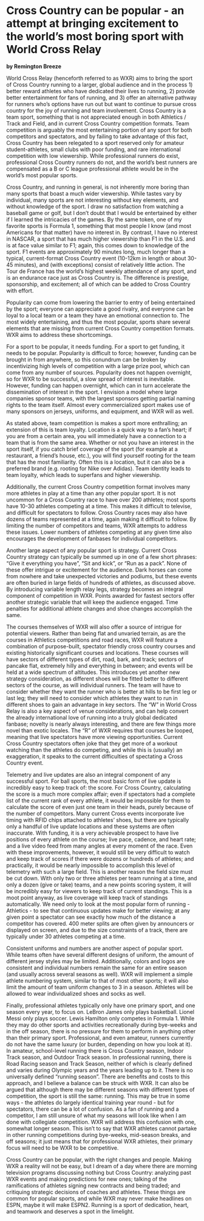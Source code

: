 # Cross Country can be popular - an attempt at bringing excitement to the world’s most boring sport with World Cross Relay

**by Remington Breeze** 

World Cross Relay (henceforth referred to as WXR) aims to bring the sport of Cross Country running to a larger, global audience and in the process 1) better reward athletes who have dedicated their lives to running, 2) provide better entertainment for fans of running, and 3) offer an alternative pathway for runners who’s options have run out but want to continue to pursue cross country for the joy of running and team involvement. Cross Country is a team sport, something that is not appreciated enough in both Athletics / Track and Field, and in current Cross Country competition formats. Team competition is arguably the most entertaining portion of any sport for both competitors and spectators, and by failing to take advantage of this fact, Cross Country has been relegated to a sport reserved only for amateur student-athletes, small clubs with poor funding, and rare international competition with low viewership. While professional runners do exist, professional Cross Country runners do not, and the world’s best runners are compensated as a B or C league professional athlete would be in the world’s most popular sports. 

Cross Country, and running in general, is not inherently more boring than many sports that boast a much wider viewership. While tastes vary by individual, many sports are not interesting without key elements, and without knowledge of the sport. I draw no satisfaction from watching a baseball game or golf, but I don’t doubt that I would be entertained by either if I learned the intricacies of the games. By the same token, one of my favorite sports is Formula 1, something that most people I know (and most Americans for that matter) have no interest in. By contrast, I have no interest in NASCAR, a sport that has much higher viewership than F1 in the U.S. and is at face value similar to F1; again, this comes down to knowledge of the sport. F1 events are approximately 90 minutes long, much longer than a typical, current-format Cross Country event (10-12km in length or about 30-45 minutes), and (with exceptions) consist of relatively little action. The Tour de France has the world’s highest weekly attendance of any sport, and is an endurance race just as Cross Country is. The difference is prestige, sponsorship, and excitement; all of which can be added to Cross Country with effort. 

Popularity can come from lowering the barrier to entry of being entertained by the sport; everyone can appreciate a good rivalry, and everyone can be loyal to a local team or a team they have an emotional connection to. The most widely entertaining, and thus the most popular, sports share several elements that are missing from current Cross Country competition formats. WXR aims to address these shortcomings.

For a sport to be popular, it needs funding. For a sport to get funding, it needs to be popular. Popularity is difficult to force; however, funding can be brought in from anywhere, so this conundrum can be broken by incentivizing high levels of competition with a large prize pool, which can come from any number of sources. Popularity does not happen overnight, so for WXR to be successful, a slow spread of interest is inevitable. However, funding can happen overnight, which can in turn accelerate the dissemination of interest in the sport. I envision a model where large companies sponsor teams, with the largest sponsors getting partial naming rights to the team itself. Almost every commercialized sport makes use of many sponsors on jerseys, uniforms, and equipment, and WXR will as well. 

As stated above, team competition is makes a sport more enthralling; an extension of this is team loyalty. Location is a quick way to a fan’s heart; if you are from a certain area, you will immediately have a connection to a team that is from the same area. Whether or not you have an interest in the sport itself, if you catch brief coverage of the sport (for example at a restaurant, a friend’s house, etc.), you will find yourself rooting for the team that has the most familiarity. Often this is a location, but it can also be a preferred brand (e.g. rooting for Nike over Adidas). Team identity leads to team loyalty, which leads to superfans and higher viewership. 

Additionally, the current Cross Country competition format involves many more athletes in play at a time than any other popular sport. It is not uncommon for a Cross Country race to have over 200 athletes; most sports have 10-30 athletes competing at a time. This makes it difficult to televise, and difficult for spectators to follow. Cross Country races may also have dozens of teams represented at a time, again making it difficult to follow. By limiting the number of competitors and teams, WXR attempts to address these issues. Lower numbers of athletes competing at any given time also encourages the development of fanbases for individual competitors. 

Another large aspect of any popular sport is strategy. Current Cross Country strategy can typically be summed up in one of a few short phrases: “Give it everything you have”, “Sit and kick”, or “Run as a pack”. None of these offer intrigue or excitement for the audience. Dark horses can come from nowhere and take unexpected victories and podiums, but these events are often buried in large fields of hundreds of athletes, as discussed above. By introducing variable length relay legs, strategy becomes an integral component of competition in WXR. Points awarded for fastest sectors offer another strategic variable that will keep the audience engaged. Time penalties for additional athlete changes and shoe changes accomplish the same. 

The courses themselves of WXR will also offer a source of intrigue for potential viewers. Rather than being flat and unvaried terrain, as are the courses in Athletics competitions and road races, WXR will feature a combination of purpose-built, spectator friendly cross country courses and existing historically significant courses and locations. These courses will have sectors of different types of dirt, road, bark, and track; sectors of pancake flat, extremely hilly and everything in between; and events will be held at a wide spectrum of altitudes. This introduces yet another new strategy consideration, as different shoes will be fitted better to different sectors of the course, as will individual runners. The team will have to consider whether they want the runner who is better at hills to be first leg or last leg; they will need to consider which athletes they want to run in different shoes to gain an advantage in key sectors. The “W” in World Cross Relay is also a key aspect of venue considerations, and can help convert the already international love of running into a truly global dedicated fanbase; novelty is nearly always interesting, and there are few things more novel than exotic locales. The “R” of WXR requires that courses be looped, meaning that live spectators have more viewing opportunities. Current Cross Country spectators often joke that they get more of a workout watching than the athletes do competing, and while this is (usually) an exaggeration, it speaks to the current difficulties of spectating a Cross Country event. 

Telemetry and live updates are also an integral component of any successful sport. For ball sports, the most basic form of live update is incredibly easy to keep track of: the score. For Cross Country, calculating the score is a much more complex affair; even if spectators had a complete list of the current rank of every athlete, it would be impossible for them to calculate the score of even just one team in their heads, purely because of the number of competitors. Many current Cross events incorporate live timing with RFID chips attached to athletes’ shoes, but there are typically only a handful of live update locations and these systems are often inaccurate. With funding, it is a very achievable prospect to have live positions of every athlete on the course; live pace, cadence, and heart rate; and a live video feed from many angles at every moment of the race. Even with these improvements, however, it would still be very difficult to watch and keep track of scores if there were dozens or hundreds of athletes; and practically, it would be nearly impossible to accomplish this level of telemetry with such a large field. This is another reason the field size must be cut down. With only two or three athletes per team running at a time, and only a dozen (give or take) teams, and a new points scoring system, it will be incredibly easy for viewers to keep track of current standings. This is a moot point anyway, as live coverage will keep track of standings automatically. We need only to look at the most popular form of running - Athletics - to see that continuous updates make for better viewing; at any given point a spectator can see exactly how much of the distance a competitor has covered. 400 meter splits are often given by announcers or displayed on screen, and due to the size constraints of a track, there are typically under 30 athletes competing at a time. 

Consistent uniforms and numbers are another aspect of popular sport. While teams often have several different designs of uniform, the amount of different jersey styles may be limited. Additionally, colors and logos are consistent and individual numbers remain the same for an entire season (and usually across several seasons as well). WXR will implement a simple athlete numbering system, similar to that of most other sports; it will also limit the amount of team uniform changes to 3 in a season. Athletes will be allowed to wear individualized shoes and socks as well. 

Finally, professional athletes typically only have one primary sport, and one season every year, to focus on. LeBron James only plays basketball. Lionel Messi only plays soccer. Lewis Hamilton only competes in Formula 1. While they may do other sports and activities recreationally during bye-weeks and in the off season, there is no pressure for them to perform in anything other than their primary sport. Professional, and even amateur, runners currently do not have the same luxury (or burden, depending on how you look at it). In amateur, school-level running there is Cross Country season, Indoor Track season, and Outdoor Track season. In professional running, there is Road Racing season and Track Season, neither of which is clearly defined and varies during Olympic years and the years leading up to it. There is no universally defined “running season”. There are benefits and costs to this approach, and I believe a balance can be struck with WXR. It can also be argued that although there may be different seasons with different types of competition, the sport is still the same: running. This may be true in some ways - the athletes do largely identical training year round - but for spectators, there can be a lot of confusion. As a fan of running and a competitor, I am still unsure of what my seasons will look like when I am done with collegiate competition. WXR will address this confusion with one, somewhat longer season. This isn’t to say that WXR athletes cannot partake in other running competitions during bye-weeks, mid-season breaks, and off seasons; it just means that for professional WXR athletes, their primary focus will need to be WXR to be competitive. 

Cross Country can be popular, with the right changes and people. Making WXR a reality will not be easy, but I dream of a day where there are morning television programs discussing nothing but Cross Country: analyzing past WXR events and making predictions for new ones; talking of the ramifications of athletes signing new contracts and being traded; and critiquing strategic decisions of coaches and athletes. These things are common for popular sports, and while WXR may never make headlines on ESPN, maybe it will make ESPN2. Running is a sport of dedication, heart, and teamwork and deserves a spot in the limelight. 
